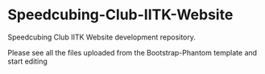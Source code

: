 # Speedcubing-Club-IITK-Website
Speedcubing Club IITK Website development repository.<br>

Please see all the files uploaded from the Bootstrap-Phantom template and start editing
